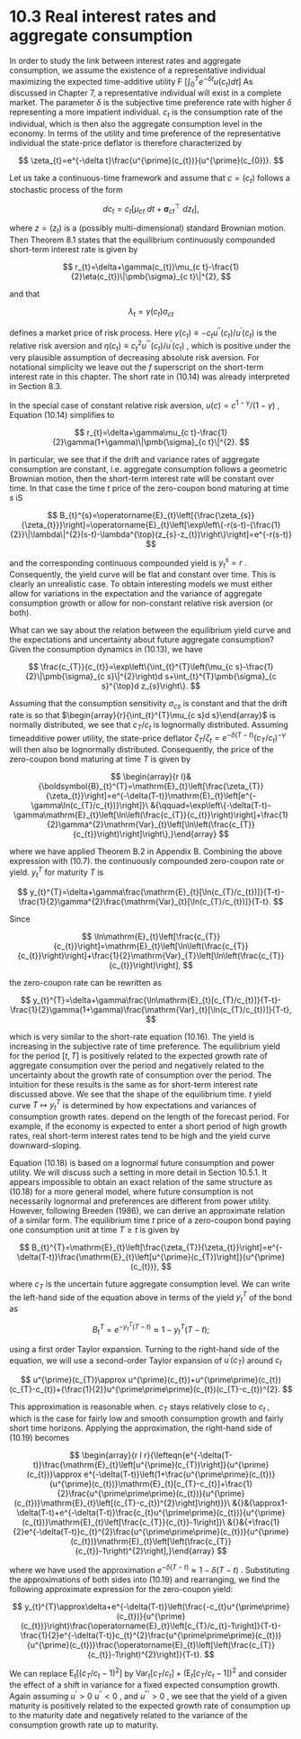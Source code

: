 # 10.3 Real interest rates and aggregate consumption  

In order to study the link between interest rates and aggregate consumption, we assume the existence of a representative individual maximizing the expected time-additive utility F $[\int_{0}^{T}e^{-\delta t}u(c_{t})d t]$ As discussed in Chapter 7, a representative individual will exist in a complete market. The parameter $\delta$ is the subjective time preference rate with higher $\delta$ representing a more impatient individual. $c_{t}$ is the consumption rate of the individual, which is then also the aggregate consumption level in the economy. In terms of the utility and time preference of the representative individual the state-price deflator is therefore characterized by  

$$
\zeta_{t}=e^{-\delta t}\frac{u^{\prime}(c_{t})}{u^{\prime}(c_{0})}.
$$  

Let us take a continuous-time framework and assume that $c=\left(c_{t}\right)$ follows a stochastic process of the form  

$$
d c_{t}=c_{t}\left[\mu_{c t}\:d t+\pmb{\sigma}_{c t}^{\top}\:d z_{t}\right],
$$  

where $z=\left(z_{t}\right)$ is a (possibly multi-dimensional) standard Brownian motion. Then Theorem 8.1 states that the equilibrium continuously compounded short-term interest rate is given by  

$$
r_{t}=\delta+\gamma(c_{t})\mu_{c t}-\frac{1}{2}\eta(c_{t})\|\pmb{\sigma}_{c t}\|^{2},
$$  

and that  

$$
\lambda_{t}=\gamma(c_{t})\sigma_{c t}
$$  

defines a market price of risk process. Here $\gamma(c_{t})\equiv-c_{t}u^{\prime\prime}(c_{t})/u^{\prime}(c_{t})$ is the relative risk aversion and $\eta(c_{t})\equiv c_{t}^{2}u^{\prime\prime\prime}(c_{t})/u^{\prime}(c_{t})$ , which is positive under the very plausible assumption of decreasing absolute risk aversion. For notational simplicity we leave out the $f$ superscript on the short-term interest rate in this chapter. The short rate in (10.14) was already interpreted in Section 8.3.  

In the special case of constant relative risk aversion, $u(c)=c^{1-\gamma}/(1-\gamma)$ , Equation (10.14) simplifies to  

$$
r_{t}=\delta+\gamma\mu_{c t}-\frac{1}{2}\gamma(1+\gamma)\|\pmb{\sigma}_{c t}\|^{2}.
$$  

In particular, we see that if the drift and variance rates of aggregate consumption are constant, i.e. aggregate consumption follows a geometric Brownian motion, then the short-term interest rate will be constant over time. In that case the time $t$ price of the zero-coupon bond maturing at time $s$ iS  

$$
B_{t}^{s}=\operatorname{E}_{t}\left[{\frac{\zeta_{s}}{\zeta_{t}}}\right]=\operatorname{E}_{t}\left[\exp\left\{-r(s-t)-{\frac{1}{2}}\|\lambda\|^{2}(s-t)-\lambda^{\top}(z_{s}-z_{t})\right\}\right]=e^{-r(s-t)}
$$  

and the corresponding continuous compounded yield is $y_{t}^{s}=r$ . Consequently, the yield curve will be flat and constant over time. This is clearly an unrealistic case. To obtain interesting models we must either allow for variations in the expectation and the variance of aggregate consumption growth or allow for non-constant relative risk aversion (or both).  

What can we say about the relation between the equilibrium yield curve and the expectations and uncertainty about future aggregate consumption? Given the consumption dynamics in (10.13), we have  

$$
\frac{c_{T}}{c_{t}}=\exp\left\{\int_{t}^{T}\left(\mu_{c s}-\frac{1}{2}\|\pmb{\sigma}_{c s}\|^{2}\right)d s+\int_{t}^{T}\pmb{\sigma}_{c s}^{\top}d z_{s}\right\}.
$$  

Assuming that the consumption sensitivity $\sigma_{c s}$ is constant and that the drift rate is so that $\begin{array}{r}{\int_{t}^{T}\mu_{c s}d s}\end{array}$ is normally distributed, we see that $c_{T}/c_{t}$ is lognormally distributed. Assuming timeadditive power utility, the state-price deflator $\zeta_{T}/\zeta_{t}=e^{-\delta(T-t)}(c_{T}/c_{t})^{-\gamma}$ will then also be lognormally distributed. Consequently, the price of the zero-coupon bond maturing at time $T$ is given by  

$$
\begin{array}{r l}&{\boldsymbol{B}_{t}^{T}=\mathrm{E}_{t}\left[\frac{\zeta_{T}}{\zeta_{t}}\right]=e^{-\delta(T-t)}\mathrm{E}_{t}\left[e^{-\gamma\ln(c_{T}/c_{t})}\right]}\ &{\qquad=\exp\left\{-\delta(T-t)-\gamma\mathrm{E}_{t}\left[\ln\left(\frac{c_{T}}{c_{t}}\right)\right]+\frac{1}{2}\gamma^{2}\mathrm{Var}_{t}\left[\ln\left(\frac{c_{T}}{c_{t}}\right)\right]\right\},}\end{array}
$$  

where we have applied Theorem B.2 in Appendix B. Combining the above expression with (10.7). the continuously compounded zero-coupon rate or yield. $y_{t}^{T}$ for maturity $T$ is  

$$
y_{t}^{T}=\delta+\gamma\frac{\mathrm{E}_{t}[\ln(c_{T}/c_{t})]}{T-t}-\frac{1}{2}\gamma^{2}\frac{\mathrm{Var}_{t}[\ln(c_{T}/c_{t})]}{T-t}.
$$  

Since  

$$
\ln\mathrm{E}_{t}\left[\frac{c_{T}}{c_{t}}\right]=\mathrm{E}_{t}\left[\ln\left(\frac{c_{T}}{c_{t}}\right)\right]+\frac{1}{2}\mathrm{Var}_{T}\left[\ln\left(\frac{c_{T}}{c_{t}}\right)\right],
$$  

the zero-coupon rate can be rewritten as  

$$
y_{t}^{T}=\delta+\gamma\frac{\ln\mathrm{E}_{t}[c_{T}/c_{t}]}{T-t}-\frac{1}{2}\gamma(1+\gamma)\frac{\mathrm{Var}_{t}[\ln(c_{T}/c_{t})]}{T-t},
$$  

which is very similar to the short-rate equation (10.16). The yield is increasing in the subjective rate of time preference. The equilibrium yield for the period $[t,T]$ is positively related to the expected growth rate of aggregate consumption over the period and negatively related to the uncertainty about the growth rate of consumption over the period. The intuition for these results is the same as for short-term interest rate discussed above. We see that the shape of the equilibrium time. $t$ yield curve $T\mapsto y_{t}^{T}$ is determined by how expectations and variances of consumption growth rates. depend on the length of the forecast period. For example, if the economy is expected to enter a short period of high growth rates, real short-term interest rates tend to be high and the yield curve downward-sloping.  

Equation (10.18) is based on a lognormal future consumption and power utility. We will discuss such a setting in more detail in Section 10.5.1. It appears impossible to obtain an exact relation of the same structure as (10.18) for a more general model, where future consumption is not necessarily lognormal and preferences are different from power utility. However, following Breeden (1986), we can derive an approximate relation of a similar form. The equilibrium time $t$ price of a zero-coupon bond paying one consumption unit at time $T\geq t$ is given by  

$$
B_{t}^{T}=\mathrm{E}_{t}\left[\frac{\zeta_{T}}{\zeta_{t}}\right]=e^{-\delta(T-t)}\frac{\mathrm{E}_{t}\left[u^{\prime}(c_{T})\right]}{u^{\prime}(c_{t})},
$$  

where $c_{T}$ is the uncertain future aggregate consumption level. We can write the left-hand side of the equation above in terms of the yield $y_{t}^{T}$ of the bond as  

$$
B_{t}^{T}=e^{-y_{t}^{T}(T-t)}\approx1-y_{t}^{T}(T-t);
$$  

using a first order Taylor expansion. Turning to the right-hand side of the equation, we will use a second-order Taylor expansion of $u^{\prime}(c_{T})$ around $c_{t}$  

$$
u^{\prime}(c_{T})\approx u^{\prime}(c_{t})+u^{\prime\prime}(c_{t})(c_{T}-c_{t})+{\frac{1}{2}}u^{\prime\prime\prime}(c_{t})(c_{T}-c_{t})^{2}.
$$  

This approximation is reasonable when. $c_{T}$ stays relatively close to $c_{t}$ , which is the case for fairly low and smooth consumption growth and fairly short time horizons. Applying the approximation, the right-hand side of (10.19) becomes  

$$
\begin{array}{r l r}{\lefteqn{e^{-\delta(T-t)}\frac{\mathrm{E}_{t}\left[u^{\prime}(c_{T})\right]}{u^{\prime}(c_{t})}\approx e^{-\delta(T-t)}\left(1+\frac{u^{\prime\prime}(c_{t})}{u^{\prime}(c_{t})}\mathrm{E}_{t}[c_{T}-c_{t}]+\frac{1}{2}\frac{u^{\prime\prime\prime}(c_{t})}{u^{\prime}(c_{t})}\mathrm{E}_{t}\left[(c_{T}-c_{t})^{2}\right]\right)}}\ &{}&{\approx1-\delta(T-t)+e^{-\delta(T-t)}\frac{c_{t}u^{\prime\prime}(c_{t})}{u^{\prime}(c_{t})}\mathrm{E}_{t}\left[\frac{c_{T}}{c_{t}}-1\right]}\ &{}&{+\frac{1}{2}e^{-\delta(T-t)}c_{t}^{2}\frac{u^{\prime\prime\prime}(c_{t})}{u^{\prime}(c_{t})}\mathrm{E}_{t}\left[\left(\frac{c_{T}}{c_{t}}-1\right)^{2}\right],}\end{array}
$$  

where we have used the approximation $e^{-\delta(T-t)}\approx1-\delta(T-t)$ . Substituting the approximations of both sides into (10.19) and rearranging, we find the following approximate expression for the zero-coupon yield:  

$$
y_{t}^{T}\approx\delta+e^{-\delta(T-t)}\left(\frac{-c_{t}u^{\prime\prime}(c_{t})}{u^{\prime}(c_{t})}\right)\frac{\operatorname{E}_{t}\left[c_{T}/c_{t}-1\right]}{T-t}-\frac{1}{2}e^{-\delta(T-t)}c_{t}^{2}\frac{u^{\prime\prime\prime}(c_{t})}{u^{\prime}(c_{t})}\frac{\operatorname{E}_{t}\left[\left(\frac{c_{T}}{c_{t}}-1\right)^{2}\right]}{T-t}.
$$  

We can replace $\mathrm{E}_{t}\left[\left(c_{T}/c_{t}-1\right)^{2}\right]$ by $\mathrm{Var}_{t}\left[c_{T}/c_{t}\right]+\left(\mathrm{E}_{t}\left[c_{T}/c_{t}-1\right]\right)^{2}$ and consider the effect of a shift in variance for a fixed expected consumption growth. Again assuming $u^{\prime}>0$ $u^{\prime\prime}<0$ , and $u^{\prime\prime\prime}>0$ , we see that the yield of a given maturity is positively related to the expected growth rate of consumption up to the maturity date and negatively related to the variance of the consumption growth rate up to maturity.  
